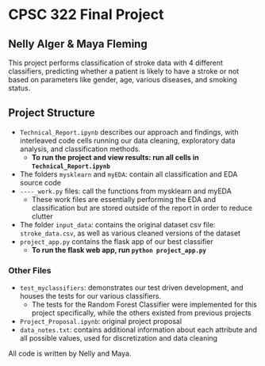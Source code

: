 # CPSC 322 Final Project
## Nelly Alger & Maya Fleming

This project performs classification of stroke data with 4 different classifiers, predicting whether a patient is likely to have a stroke or not based on parameters like gender, age, various diseases, and smoking status.

## Project Structure
* `Technical_Report.ipynb` describes our approach and findings, with interleaved code cells running our data cleaning, exploratory data analysis, and classification methods. 
    * **To run the project and view results: run all cells in `Technical_Report.ipynb`**
* The folders `mysklearn` and `myEDA`: contain all classification and EDA source code
* `----_work.py` files: call the functions from mysklearn and myEDA
    * These work files are essentially performing the EDA and classification but are stored outside of the report in order to reduce clutter
* The folder `input_data`: contains the original dataset csv file: `stroke_data.csv`, as well as various cleaned versions of the dataset
* `project_app.py` contains the flask app of our best classifier 
    * **To run the flask web app, run `python project_app.py`**

### Other Files
* `test_myclassifiers`: demonstrates our test driven development, and houses the tests for our various classifiers. 
    * The tests for the Random Forest Classifier were implemented for this project specifically, while the others existed from previous projects
* `Project_Proposal.ipynb`: original project proposal 
* `data_notes.txt`: contains additional information about each attribute and all possible values, used for discretization and data cleaning


All code is written by Nelly and Maya.